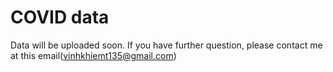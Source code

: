 # COVID data

Data will be uploaded soon. If you have further question, please contact me at this email(vinhkhiemt135@gmail.com)